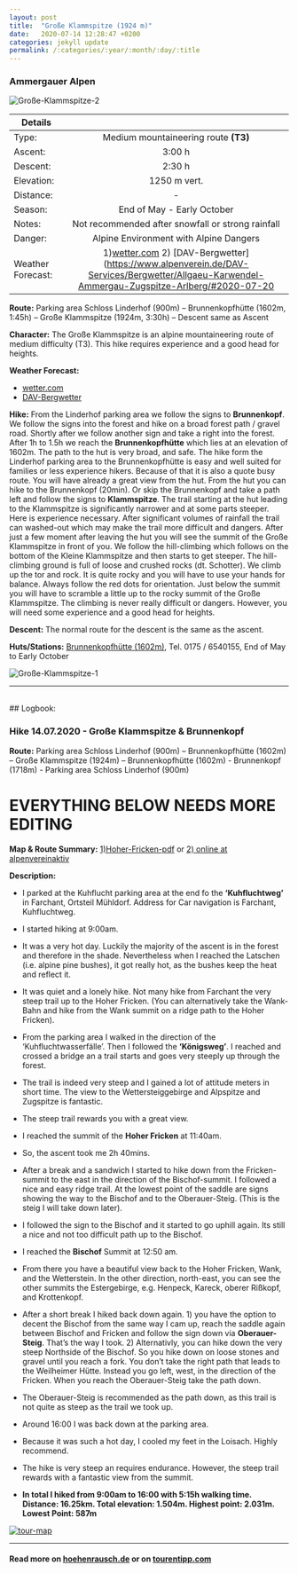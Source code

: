 ```yaml
---
layout: post
title:  "Große Klammspitze (1924 m)"
date:   2020-07-14 12:28:47 +0200
categories: jekyll update
permalink: /:categories/:year/:month/:day/:title
---
```

### Ammergauer Alpen
![Große-Klammspitze-2](/hikingblog.github.io/assets/img/hiking/Große-Klammspitze-2.jpg)



| Details       |               |
| ------------- |:-------------:|
| Type:         | Medium mountaineering route **(T3)**  |
| Ascent:       | 3:00 h        |
| Descent:      | 2:30 h        |
| Elevation:    | 1250 m vert.  |
| Distance:     | -       |
| Season:       |  End of May - Early October |
| Notes:        | Not recommended after snowfall or strong rainfall|
| Danger:       | Alpine Environment with Alpine Dangers  |
| Weather Forecast:   | 1)[wetter.com](https://www.wetter.com/deutschland/linderhof/DE0002755003.html)  2) [DAV-Bergwetter](https://www.alpenverein.de/DAV-Services/Bergwetter/Allgaeu-Karwendel-Ammergau-Zugspitze-Arlberg/#2020-07-20|weatherLayer)|


**Route:**  Parking area Schloss Linderhof (900m) – Brunnenkopfhütte (1602m, 1:45h) – Große Klammspitze (1924m, 3:30h) – Descent same as Ascent

**Character:** The Große Klammspitze is an alpine mountaineering route of  medium difficulty (T3). This hike requires experience and a good head for heights.

**Weather Forecast:**
- [wetter.com](https://www.wetter.com/deutschland/linderhof/DE0002755003.html)
- [DAV-Bergwetter](https://www.alpenverein.de/DAV-Services/Bergwetter/Allgaeu-Karwendel-Ammergau-Zugspitze-Arlberg/#2020-07-20|weatherLayer)

**Hike:**
From the Linderhof parking area we follow the signs to **Brunnenkopf**. We follow the signs into the forest and hike on a broad forest path / gravel road. Shortly after we follow another sign and take a right into the forest. After 1h to 1.5h we reach the **Brunnenkopfhütte** which lies at an elevation of 1602m. The path to the hut is very broad, and safe. The hike form the Linderhof parking area to the Brunnenkopfhütte is easy and well suited for families or less experience hikers. Because of that it is also a quote busy route. You will have already a great view from the hut.
From the hut you can hike to the Brunnenkopf (20min). Or skip the Brunnenkopf and take a path left and follow the signs to **Klammspitze**. The trail starting at the hut leading to the Klammspitze is significantly narrower and at some parts steeper. Here is experience necessary. After significant volumes of rainfall the trail can washed-out which may make the trail more difficult and dangers. After just a few moment after leaving the hut you will see the summit of the Große Klammspitze in front of you. We follow the hill-climbing which follows on the bottom of the Kleine Klammspitze and then starts to get steeper. The hill-climbing ground is full of loose and crushed rocks (dt. Schotter). We climb up the tor and rock. It is quite rocky and you will have to use your hands for balance. Always follow the red dots for orientation. Just below the summit you will have to scramble a little up to the rocky summit of the Große Klammspitze. The climbing is never really difficult or dangers. However, you will need some experience and a good head for heights.

**Descent:**
The normal route for the descent is the same as the ascent.

**Huts/Stations:** [Brunnenkopfhütte (1602m)](https://www.dav-bergland.de/brunnenkopfhuette.html), Tel. 0175 / 6540155, End of May to Early October


![Große-Klammspitze-1](/hikingblog.github.io/assets/img/hiking/Große-Klammspitze-1.jpg)

-------
<br>
## Logbook:

### Hike 14.07.2020 - Große Klammspitze & Brunnenkopf
**Route:**  Parking area Schloss Linderhof (900m) – Brunnenkopfhütte (1602m) – Große Klammspitze (1924m) – Brunnenkopfhütte (1602m) - Brunnenkopf (1718m) - Parking area Schloss Linderhof (900m)

# EVERYTHING BELOW NEEDS MORE EDITING

**Map & Route Summary:**   [1)Hoher-Fricken-pdf](/hikingblog.github.io/assets/docs/hoher-fricken-bischof-tour-details.pdf) or [2) online at alpenvereinaktiv](https://www.alpenvereinaktiv.com/de/tour/farchant-hoher-fricken-bischof-oberauer-steig-farchant/177925701/?share=~znhruplk%244osg3avn#dm=1)


**Description:**
- I parked at the Kuhflucht parking area at the end fo the **‘Kuhfluchtweg’** in Farchant, Ortsteil Mühldorf. Address for Car navigation is Farchant, Kuhfluchtweg.
- I started hiking at 9:00am.
- It was a very hot day. Luckily the majority of the ascent is in the forest and therefore in the shade. Nevertheless when I reached the Latschen (i.e. alpine pine bushes), it got really hot, as the bushes keep the heat and reflect it.
- It was quiet and a lonely hike. Not many hike from Farchant the very steep trail up to the Hoher Fricken. (You can alternatively take the Wank-Bahn and hike from the Wank summit on a ridge path to the Hoher Fricken).
- From the parking area I walked in the direction of the ‘Kuhfluchtwasserfälle’. Then I followed the **‘Königsweg’**. I reached and crossed a bridge an a trail starts and goes very steeply up through the forest.
- The trail is indeed very steep and I gained a lot of attitude meters in short time. The view to the Wettersteiggebirge and Alpspitze and Zugspitze is fantastic.
- The steep trail rewards you with a great view.
- I reached the summit of the **Hoher Fricken** at 11:40am.
- So, the ascent took me  2h 40mins.
- After a break and a sandwich I started to hike down from the Fricken-summit to the east in the direction of the Bischof-summit. I followed a nice and easy ridge trail. At the lowest point of the saddle are signs showing the way to the Bischof and to the Oberauer-Steig.  (This is the steig I will take down later).
- I followed the sign to the Bischof and it started to go uphill again. Its still a nice and not too difficult path up to the Bischof.
- I reached the **Bischof** Summit at 12:50 am.
- From there you have a beautiful view back to the Hoher Fricken, Wank, and the Wetterstein. In the other direction, north-east, you can see the other summits the Estergebirge, e.g. Henpeck, Kareck, oberer Rißkopf, and Krottenkopf.
- After a short break I hiked back down again. 1) you have the option to decent the Bischof from the same way I cam up, reach the saddle again between Bischof and Fricken and follow the sign down via **Oberauer-Steig**. That’s the way I took. 2) Alternativly, you can hike down the very steep Northside of the Bischof. So you hike down on loose stones and gravel until you reach a fork. You don’t take the right path that leads to the Weilheimer Hütte. Instead you go left, west, in the direction of the Fricken. When you reach the Oberauer-Steig take the path down.
- The Oberauer-Steig is recommended as the path down, as this trail is not quite as steep as the trail we took up.
- Around 16:00 I was back down at the parking area.
- Because it was such a hot day, I cooled my feet in the Loisach. Highly recommend.
- The hike is very steep an requires endurance. However, the steep trail rewards with a fantastic view from the summit.

- **In total I hiked from 9:00am to 16:00 with 5:15h walking time. Distance: 16.25km. Total elevation: 1.504m. Highest point: 2.031m. Lowest Point: 587m**

[![tour-map](/hikingblog.github.io/assets/img/hiking/Hoher-Fricken-09.07.20.png)](https://www.alpenvereinaktiv.com/de/tour/farchant-hoher-fricken-bischof-oberauer-steig-farchant/177925701/?share=~znhruplk%244osg3avn#dm=1)

---

#### Read more on [hoehenrausch.de](https://www.hoehenrausch.de/berge/hoher-fricken/) or on [tourentipp.com](https://www.tourentipp.com/de/touren/Hoher-Fricken-Bergtour_1445.html)
